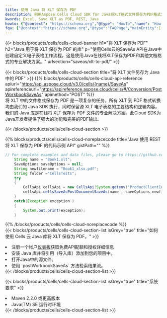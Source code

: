 ```yaml
---
title: 使用 Java 将 XLT 保存为 PDF
description: 利用Aspose.Cells Cloud SDK for Java将XLT格式文件保存为PDF格式文件。
kwords: Excel, Save XLT as PDF, REST, Java
howto: {"@context": "https://schema.org","@type": "HowTo","name": "How to save XLT as PDF using the Cells Cloud Java library.","description": "How to save XLT as PDF using the Cells Cloud Java library.","image": {"@type": "ImageObject"},"url": "/java/saveas/xlt-to-pdf/","step": [{ "@type": "HowToStep","name": "How to save XLT as PDF using the Cells Cloud Java library. step 1", "image": {"@type": "ImageObject",},"url": "/java/saveas/xlt-to-pdf/","text": "Register an account at <a href='https://dashboard.aspose.cloud/'>Dashboard</a> to get free API quota & authorization details",},{ "@type": "HowToStep","name": "How to save XLT as PDF using the Cells Cloud Java library. step 1", "image": {"@type": "ImageObject",},"url": "/java/saveas/xlt-to-pdf/","text": "Install Java library and add the reference (import the library) to your project.",},{ "@type": "HowToStep","name": "How to save XLT as PDF using the Cells Cloud Java library. step 1", "image": {"@type": "ImageObject",},"url": "/java/saveas/xlt-to-pdf/","text": "Open the source file in Java.",},{ "@type": "HowToStep","name": "How to save XLT as PDF using the Cells Cloud Java library. step 1", "image": {"@type": "ImageObject",},"url": "/java/saveas/xlt-to-pdf/","text": "Use the `postWorkbookSaveAs` method to retrieve the resulting stream.",}, ],"supply": {"@type": "HowToSupply","name": "document"},"tool": [{"@type": "HowToTool","name": "IntelliJ IDEA, Visual Studio Code, Eclipse"},{"@type": "HowToTool","name": "Aspose Cells"}],"totalTime": "PT6M"}
fqa: {"@context":"https://schema.org","@type":"FAQPage","mainEntity":[{"@type":"Question","name":"Why save file as other formats file in C# using REST API?","acceptedAnswer":{"@type":"Answer","text":"Documents are encoded in many ways, and some files may be incompatible with the software you use. To open and read such files, just save them as appropriate file formats.<br/><ol><li>Install .NET SDK and add the reference (import the library) to your project.</li><li>Open the source file in C# using REST API.</li><li>Call the PostWorkbookSaveAsRequest() method, passing an output filename with required extension.</li><li>Get the result of save as a separate file.</li></ol>"}},{"@type":"Question","name":"What file formats can I save as with your C# library?","acceptedAnswer":{"@type":"Answer","text":"We support a variety of file formats for conversion using .NET library, including XLSX, Excel, xls , PDF, CSV, HTML, Markdown, XML, PNG, JPG, TIFF, Json, TXT and many more."}},{"@type":"Question","name":"What is the maximum allowed file size for conversion using this .NET library?","acceptedAnswer":{"@type":"Answer","text":"There are no file size limits for format conversions using .NET library."}}]}
---
```

{{< blocks/products/cells/cells-cloud-banner h1="将 XLT 保存为 PDF" h2="Java 用于将 XLT 保存为 PDF 的库" p="使用Cells云的SaveAs API在Java中创建自定义电子表格工作流程。这是使用Java在线将XLT保存为PDF和其他文档格式的专业解决方案。" urlsection="saveas/xlt-to-pdf/" >}}

{{< blocks/products/cells/cells-cloud-section title="将 XLT 文件另存为 Java 中的 PDF" >}}
{{% blocks/products/cells/cells-cloud-api-reference apiurl="https://api.aspose.cloud/v3.0/cells/{name}/SaveAs" apireferenceurl="https://apireference.aspose.cloud/cells/#/Conversion/PostWorkbookSaveAs" apimethod="POST" %}}
<br/>
将 XLT 中的文件格式保存为 PDF 是一项复杂的任务。所有 XLT 到 PDF 格式转换均由我们的 Java SDK 执行，同时保留源 XLT 电子表格的主要结构和逻辑内容。我们的 Java 库是在线将 XLT 保存为 PDF 文件的专业解决方案。此Cloud SDK为Java开发者提供了强大的功能和完美的PDF输出。

{{< /blocks/products/cells/cells-cloud-section >}}

{{% blocks/products/cells/cells-cloud-noreplacecode title="Java 使用 REST 将 XLT 保存为 PDF 的代码示例 API" gistPath="" %}}
  
```java
// For complete examples and data files, please go to https://github.com/aspose-cells-cloud/aspose-cells-cloud-java/
    String name = "Book1.xlt";
    SaveOptions saveOptions = null;
    String newfilename = "Book1_xlsx.pdf";
    String folder ="CellsTests";
    try 
    {
        CellsApi cellsApi = new CellsApi(System.getenv("ProductClientId"), System.getenv("ProductClientSecret"));
        cellsApi.cellsSaveAsPostDocumentSaveAs(name , saveOptions,newfilename,false,false,folder,null,null,null,true);                       
    }
    catch(Exception exception )
    {
        System.out.print(exception);
    }
```
  
{{% /blocks/products/cells/cells-cloud-noreplacecode %}}
<br/>
{{< blocks/products/cells/cells-cloud-section-list isGrey="true" title="如何使用 Cells 云 Java 库将 XLT 保存为 PDF。" >}}
<li>注册一个帐户<a href="https://dashboard.aspose.cloud/">仪表板</a>获取免费API配额和授权详细信息</li>
<li>安装 Java 库并将引用（导入库）添加到您的项目中。</li>
<li>打开Java中的源文件。</li>
<li>使用 `postWorkbookSaveAs` 方法检索结果流。</li>
{{< /blocks/products/cells/cells-cloud-section-list >}}

{{< blocks/products/cells/cells-cloud-section-list isGrey="true" title="系统要求" >}}
<li>Maven 2.2.0 或更高版本</li>
<li>Java(TM) SE 运行时环境</li>
{{< /blocks/products/cells/cells-cloud-section-list >}}
